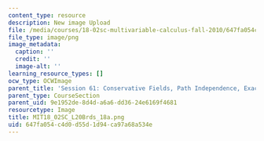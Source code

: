 ```yaml
---
content_type: resource
description: New image Upload
file: /media/courses/18-02sc-multivariable-calculus-fall-2010/647fa054c4d0d55d1d94ca97a68a534e_MIT18_02SC_L20Brds_18a.png
file_type: image/png
image_metadata:
  caption: ''
  credit: ''
  image-alt: ''
learning_resource_types: []
ocw_type: OCWImage
parent_title: 'Session 61: Conservative Fields, Path Independence, Exact Differentials'
parent_type: CourseSection
parent_uid: 9e1952de-8d4d-a6a6-dd36-24e6169f4681
resourcetype: Image
title: MIT18_02SC_L20Brds_18a.png
uid: 647fa054-c4d0-d55d-1d94-ca97a68a534e
---
```

